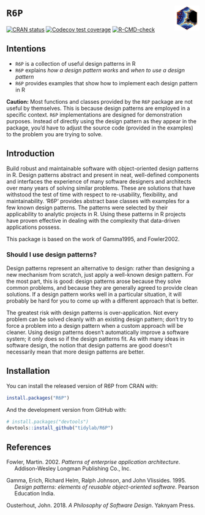 
<!-- README.md is generated from README.Rmd. Please edit that file -->

# `R6P` <img src='https://raw.githubusercontent.com/tidylab/R6P/master/pkgdown/logo.png' align='right' height='64' alt='package logo'/>

<!-- badges: start -->

[![CRAN
status](https://www.r-pkg.org/badges/version/R6P)](https://CRAN.R-project.org/package=R6P)
[![Codecov test
coverage](https://codecov.io/gh/tidylab/R6P/graph/badge.svg)](https://app.codecov.io/gh/tidylab/R6P)
[![R-CMD-check](https://github.com/tidylab/R6P/actions/workflows/R-CMD-check.yaml/badge.svg)](https://github.com/tidylab/R6P/actions/workflows/R-CMD-check.yaml)
<!-- badges: end -->

## Intentions

- `R6P` is a collection of useful design patterns in R
- `R6P` explains *how a design pattern works* and *when to use a design
  pattern*
- `R6P` provides examples that show how to implement each design pattern
  in R

<div class="alert alert-danger">

**Caution:** Most functions and classes provided by the `R6P` package
are not useful by themselves. This is because design patterns are
employed in a specific context. `R6P` implementations are designed for
demonstration purposes. Instead of directly using the design pattern as
they appear in the package, you’d have to adjust the source code
(provided in the examples) to the problem you are trying to solve.

</div>

## Introduction

Build robust and maintainable software with object-oriented design
patterns in R. Design patterns abstract and present in neat,
well-defined components and interfaces the experience of many software
designers and architects over many years of solving similar problems.
These are solutions that have withstood the test of time with respect to
re-usability, flexibility, and maintainability. ‘R6P’ provides abstract
base classes with examples for a few known design patterns. The patterns
were selected by their applicability to analytic projects in R. Using
these patterns in R projects have proven effective in dealing with the
complexity that data-driven applications possess.

This package is based on the work of Gamma1995, and Fowler2002.

### Should I use design patterns?

<div class="alert alert-info">

Design patterns represent an alternative to design: rather than
designing a new mechanism from scratch, just apply a well-known design
pattern. For the most part, this is good: design patterns arose because
they solve common problems, and because they are generally agreed to
provide clean solutions. If a design pattern works well in a particular
situation, it will probably be hard for you to come up with a different
approach that is better.

</div>

<div class="alert alert-warning">

The greatest risk with design patterns is over-application. Not every
problem can be solved cleanly with an existing design pattern; don’t try
to force a problem into a design pattern when a custom approach will be
cleaner. Using design patterns doesn’t automatically improve a software
system; it only does so if the design patterns fit. As with many ideas
in software design, the notion that design patterns are good doesn’t
necessarily mean that more design patterns are better.

</div>

## Installation

You can install the released version of R6P from CRAN with:

``` r
install.packages("R6P")
```

And the development version from GitHub with:

``` r
# install.packages("devtools")
devtools::install_github("tidylab/R6P")
```

## References

<div id="refs" class="references csl-bib-body hanging-indent"
entry-spacing="0">

<div id="ref-Fowler2002" class="csl-entry">

Fowler, Martin. 2002. *<span class="nocase">Patterns of enterprise
application architecture</span>*. Addison-Wesley Longman Publishing Co.,
Inc.

</div>

<div id="ref-Gamma1995" class="csl-entry">

Gamma, Erich, Richard Helm, Ralph Johnson, and John Vlissides. 1995.
*<span class="nocase">Design patterns: elements of reusable
object-oriented software</span>*. Pearson Education India.

</div>

<div id="ref-Ousterhout2018" class="csl-entry">

Ousterhout, John. 2018. *<span class="nocase">A Philosophy of Software
Design</span>*. Yaknyam Press.

</div>

</div>
